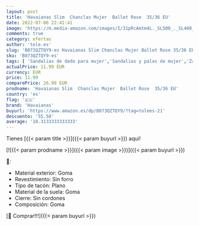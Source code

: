 ```yaml
---
layout: post
title: 'Havaianas Slim  Chanclas Mujer  Ballet Rose  35/36 EU'
date: 2022-07-06 22:41:41
image: 'https://m.media-amazon.com/images/I/31pRcAmtm4L._SL500_._SL400_.jpg'
comments: true
category: ofertas
author: 'tole.es'
slug: 'B073QZTQY9-es Havaianas Slim Chanclas Mujer Ballet Rose 35/36 EU'
sku: 'B073QZTQY9-es'
tags: [ 'Sandalias de dedo para mujer','Sandalias y palas de mujer','Zapatillas de estar por casa de mujer','Zapatos','Zapatos para mujer','Zapatos y complementos','chanclas','havaianas','🇪🇸', ]
actualPrice: 11.99 EUR
currency: EUR
price: 11.99
comparePrice: 26.99 EUR
prodname: 'Havaianas Slim  Chanclas Mujer  Ballet Rose  35/36 EU'
country: 'es'
flag: '🇪🇸'
brand: 'Havaianas'
buyurl: 'https://www.amazon.es/dp/B073QZTQY9/?tag=tolees-21'
descuento: '55.58'
average: '18.3133333333333'
---
```


Tienes [{{< param title >}}]({{< param buyurl >}}) aqui!

[![{{< param prodname >}}]({{< param image >}})]({{< param buyurl >}})

🔎:

- Material exterior: Goma
- Revestimiento: Sin forro
- Tipo de tacón: Plano
- Material de la suela: Goma
- Cierre: Sin cordones
- Composición: Goma

[🛒 Comprar!!!]({{< param buyurl >}})
